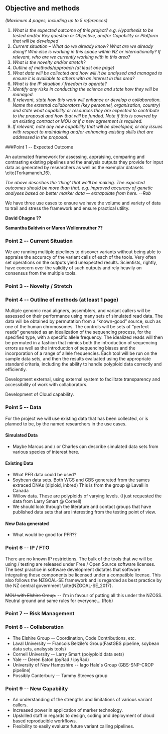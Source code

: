 ## Objective and methods
*(Maximum 4 pages, including up to 5 references)*
1. _What is the expected outcome of this project? e.g. Hypothesis to be tested and/or Key question or Objective, and/or Capability or Platform that will be developed_
2. _Current situation – What do we already know? What are we already doing? Who else is working in this space within NZ or internationally?  If relevant, who are we currently working with in this area?_
3. _What is the novelty and/or stretch?_
4. _Outline of methods/approach (at least one page)_
5. _What data will be collected and how will it be analysed and managed to ensure it is available to others with an interest in this area?_
6. _What is the IP situation / freedom to operate?_
7. _Identify any risks in conducting the science and state how they will be managed._
8. _If relevant, state how this work will enhance or develop a collaboration. Name the external collaborators (key personnel, organisation, country) and state what capability or resources they are expected to contribute to the proposal and how that will be funded. Note if this is covered by an existing contract or MOU or if a new agreement is required._
9. _If relevant, note any new capability that will be developed, or any issues with respect to maintaining and/or enhancing existing skills that are addressed in the proposal._ 

###Point 1  -- Expected Outcome

An automated framework for assessing, appraising, comparing and contrasting existing pipelines and the analysis outputs they provide for input data as generated by researchers as well as the exemplar datasets \cite{Torkamaneh_16}.

_The above describes the 'thing' that we'll be making. The expected outcomes should be more than that. e.g. improved accuracy of genetic analyses based on better marker data -- extrapolate from here. --Rob_

We have three use cases to ensure we have the volume and variety of data to trail and stress the framework and ensure practical utility.

**David Chagne ??**

**Samantha Baldwin or Maren Wellenreuther ??**

### Point 2  -- Current Situation

We are running multiple pipelines to discover variants without being able to appraise the accuracy of the variant calls of each of the tools. Very often set operations on the outputs yield unexpected results. Scientists, rightly, have concern over the validity of such outputs and rely heavily on consensus from the multiple tools.

### Point 3 -- Novelty / Stretch

### Point 4 -- Outilne of methods (at least 1 page)

Multiple genomic read aligners, assemblers, and variant callers will be assessed on their performance using many sets of simulated read data. The data will be obtained by permutation from a “known-good” source, such as one of the human chromosomes. The controls will be sets of “perfect reads” generated as an idealization of the sequencing process, for the specified type, with a specific allele frequency. The idealized reads will then be permuted in a fashion that mimics both the introduction of sequencing errors as well as the introduction of sequencing biases and the incorporation of a range of allele frequencies. Each tool will be run on the sample data sets, and then the results evaluated using the appropriate standard criteria, including the ability to handle polyploid data correctly and efficiently.

Development external, using external system to facilitate transparency and accessibility of work with collaborators.

Development of Cloud capability.

### Point 5 -- Data

For the project we will use existing data that has been collected, or is planned to be, by the named researchers in the use cases.

#### Simulated Data

* Maybe Marcus and / or Charles can describe simulated data sets from various species of interest here.

#### Existing Data

* What PFR data could be used?
* Soybean data sets. Both WGS and GBS generated from the sames extraced DNAs (diploid, inbred) This is from the group @ Lavall in Canada
* Willow data. These are polyploids of varying levels. (I just requested the data from Larry Smart @ Cornell)
* We should look through the literature and contact groups that have published data sets that are interesting from the testing point of view.

#### New Data generated

* What would be good for PFR??
 
### Point 6 -- IP / FTO

There are no known IP restrictions. The bulk of the tools that we will be using / testing are released under Free / Open Source software licenses. The best practice in software development dictates that software integrating those components be licensed under a compatible license. This also follows the NZGOAL-SE framework and is regarded as best practice by the NZ central government \cite{NZGOAL-SE_2017}.

~~MOU with Elshire Group.~~ -- I'm in favour of putting all this under the NZOSS. Neutral ground and same rules for everyone... (Rob)

### Point 7 -- Risk Management

### Point 8 -- Collaboration

* The Elshire Group -- Coordination, Code Contributions, etc.
* Laval University -- Francois Belzile's Group(FastGBS pipeline, soybean data sets, analsysis tools)
* Cornell University -- Larry Smart (polyploid data sets)
* Yale -- Deren Eaton (pyRad / ipyRad)
* University of New Hampshire -- Iago Hale's Group (GBS-SNP-CROP pipeline)
* Possibly Canterbury -- Tammy Steeves group 

### Point 9 -- New Capability

*    An understanding of the strengths and limitations of various variant callers.
*    Increased power in application of marker technology.
*    Upskilled staff in regards to design, coding and deployment of cloud based reproducible workflows.
*    Flexibility to easily evaluate future variant calling pipelines.


